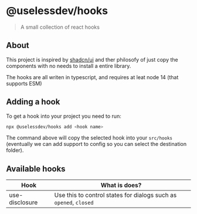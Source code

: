 # @uselessdev/hooks
> A small collection of react hooks


## About
This project is inspired by [shadcn/ui](https://ui.shadcn.com/) and ther philosofy of just copy the components with no needs to install a entire library.

The hooks are all writen in typescript, and requires at leat node 14 (that supports ESM)

## Adding a hook
To get a hook into your project you need to run:

```bash
npx @uselessdev/hooks add <hook name>
```

The command above will copy the selected hook into your `src/hooks` (eventually we can add support to config so you can select the destination folder).

## Available hooks

| Hook | What is does? |
|------|---------------|
| use-disclosure | Use this to control states for dialogs such as `opened`, `closed` |
